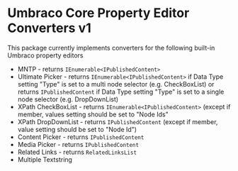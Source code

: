 # Umbraco Core Property Editor Converters v1 #


This package currently implements converters for the following built-in Umbraco property editors

- MNTP - returns `IEnumerable<IPublishedContent>`
- Ultimate Picker - returns `IEnumerable<IPublishedContent>` if Data Type setting "Type" is set to a multi node selector (e.g. CheckBoxList) or returns `IPublishedContent` if Data Type setting "Type" is set to a single node selector (e.g. DropDownList)
- XPath CheckBoxList - returns `IEnumerable<IPublishedContent>` (except if member, values setting should be set to "Node Ids"
- XPath DropDownList - returns `IPublishedContent` (except if member, value setting should be set to "Node Id")
- Content Picker - returns `IPublishedContent`
- Media Picker - returns `IPublishedContent`
- Related Links - returns `RelatedLinksList`
- Multiple Textstring